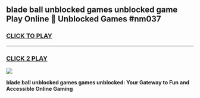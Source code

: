 
## blade ball unblocked games unblocked game Play Online 👋 Unblocked Games #nm037
<h3>
<a href="https://premium.freeplayer.one?title=blade_ball_unblocked_games&ref=21F">CLICK TO PLAY</a></h3>
<hr>

<h3>
<a href="https://premium.freeplayer.one?title=blade_ball_unblocked_games&ref=21F">CLICK 2 PLAY</a>
  
</h3>

<a href="https://premium.freeplayer.one?title=blade_ball_unblocked_games&ref=21F/"><img src="https://clearcache.store/games.png"></a>


**blade ball unblocked games games unblocked: Your Gateway to Fun and Accessible Online Gaming**
